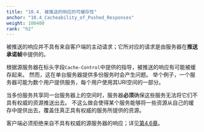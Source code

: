 ```yaml
---
title: "10.4. 被推送的响应的可缓存性"
anchor: "10.4_Cacheability_of_Pushed_Responses"
weight: 100400
rank: "h2"
---
```


被推送的响应并不具有来自客户端的主动请求；它所对应的请求是由服务器在**推送承诺帧**中提供的。

根据源服务器在标头字段`Cache-Control`中提供的指导，被推送的响应有可能被缓存起来。
然而，这在单台服务器提供多份服务时会产生问题。
举个例子，一个服务器可能为数个用户提供服务，每个用户使用其URI空间的一部分。

当多份服务共享同一台服务器上的空间时，服务器**必须**确保这些服务无法将它们不具有权威的资源推送出去。
不这么做会使得某个服务能够将一些资源从自己的缓存中提供出去，覆盖住真正具有权威的服务所提供的资源。

客户端必须拒绝来自不具有权威的源服务器的响应；详见[第4.6章]()。
